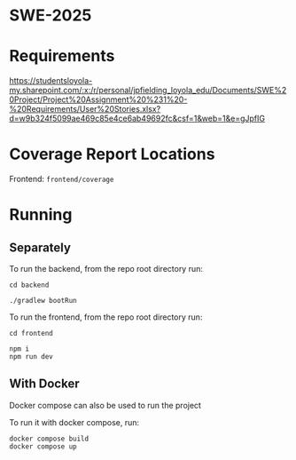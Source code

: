 # SWE-2025

# Requirements

https://studentsloyola-my.sharepoint.com/:x:/r/personal/jpfielding_loyola_edu/Documents/SWE%20Project/Project%20Assignment%20%231%20-%20Requirements/User%20Stories.xlsx?d=w9b324f5099ae469c85e4ce6ab49692fc&csf=1&web=1&e=gJpfIG

# Coverage Report Locations

Frontend: `frontend/coverage`

# Running

## Separately
To run the backend, from the repo root directory run:

```
cd backend

./gradlew bootRun
```

To run the frontend, from the repo root directory run:

```
cd frontend

npm i
npm run dev
```

## With Docker
Docker compose can also be used to run the project

To run it with docker compose, run:

```
docker compose build
docker compose up
```

